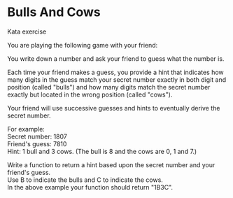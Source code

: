 # Bulls And Cows
Kata exercise
 
You are playing the following game with your friend:

You write down a number and ask your friend to guess what the number is.

Each time your friend makes a guess, you provide a hint that indicates how many digits in the guess match your secret number exactly
in both digit and position (called "bulls") and how many digits match the secret number exactly but located in the wrong position
(called "cows").

Your friend will use successive guesses and hints to eventually derive the secret number. 

For example:  
Secret number:  1807  
Friend's guess: 7810  
Hint: 1 bull and 3 cows. (The bull is 8 and the cows are 0, 1 and 7.)

Write a function to return a hint based upon the secret number and your friend's guess.  
Use B to indicate the bulls and C to indicate the cows.  
In the above example your function should return "1B3C".
